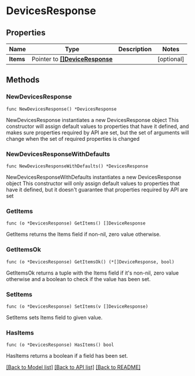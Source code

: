 # DevicesResponse

## Properties

Name | Type | Description | Notes
------------ | ------------- | ------------- | -------------
**Items** | Pointer to [**[]DeviceResponse**](DeviceResponse.md) |  | [optional] 

## Methods

### NewDevicesResponse

`func NewDevicesResponse() *DevicesResponse`

NewDevicesResponse instantiates a new DevicesResponse object
This constructor will assign default values to properties that have it defined,
and makes sure properties required by API are set, but the set of arguments
will change when the set of required properties is changed

### NewDevicesResponseWithDefaults

`func NewDevicesResponseWithDefaults() *DevicesResponse`

NewDevicesResponseWithDefaults instantiates a new DevicesResponse object
This constructor will only assign default values to properties that have it defined,
but it doesn't guarantee that properties required by API are set

### GetItems

`func (o *DevicesResponse) GetItems() []DeviceResponse`

GetItems returns the Items field if non-nil, zero value otherwise.

### GetItemsOk

`func (o *DevicesResponse) GetItemsOk() (*[]DeviceResponse, bool)`

GetItemsOk returns a tuple with the Items field if it's non-nil, zero value otherwise
and a boolean to check if the value has been set.

### SetItems

`func (o *DevicesResponse) SetItems(v []DeviceResponse)`

SetItems sets Items field to given value.

### HasItems

`func (o *DevicesResponse) HasItems() bool`

HasItems returns a boolean if a field has been set.


[[Back to Model list]](../README.md#documentation-for-models) [[Back to API list]](../README.md#documentation-for-api-endpoints) [[Back to README]](../README.md)


